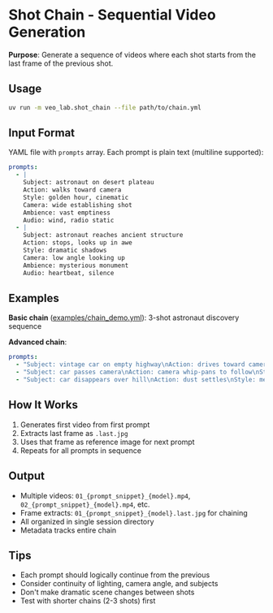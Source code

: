 # Shot Chain - Sequential Video Generation

**Purpose**: Generate a sequence of videos where each shot starts from the last frame of the previous shot.

## Usage

```bash
uv run -m veo_lab.shot_chain --file path/to/chain.yml
```

## Input Format

YAML file with `prompts` array. Each prompt is plain text (multiline supported):

```yaml
prompts:
  - |
    Subject: astronaut on desert plateau
    Action: walks toward camera
    Style: golden hour, cinematic
    Camera: wide establishing shot
    Ambience: vast emptiness
    Audio: wind, radio static
  - |
    Subject: astronaut reaches ancient structure
    Action: stops, looks up in awe
    Style: dramatic shadows
    Camera: low angle looking up
    Ambience: mysterious monument
    Audio: heartbeat, silence
```

## Examples

**Basic chain** ([examples/chain_demo.yml](../../../examples/chain_demo.yml)): 3-shot astronaut discovery sequence

**Advanced chain**:
```yaml
prompts:
  - "Subject: vintage car on empty highway\nAction: drives toward camera\nStyle: 1970s film stock\nCamera: wide road shot"
  - "Subject: car passes camera\nAction: camera whip-pans to follow\nStyle: motion blur, kinetic\nCamera: handheld tracking"
  - "Subject: car disappears over hill\nAction: dust settles\nStyle: melancholy, fading light\nCamera: static wide"
```

## How It Works

1. Generates first video from first prompt
2. Extracts last frame as `.last.jpg` 
3. Uses that frame as reference image for next prompt
4. Repeats for all prompts in sequence

## Output

- Multiple videos: `01_{prompt_snippet}_{model}.mp4`, `02_{prompt_snippet}_{model}.mp4`, etc.
- Frame extracts: `01_{prompt_snippet}_{model}.last.jpg` for chaining
- All organized in single session directory
- Metadata tracks entire chain

## Tips

- Each prompt should logically continue from the previous
- Consider continuity of lighting, camera angle, and subjects
- Don't make dramatic scene changes between shots
- Test with shorter chains (2-3 shots) first